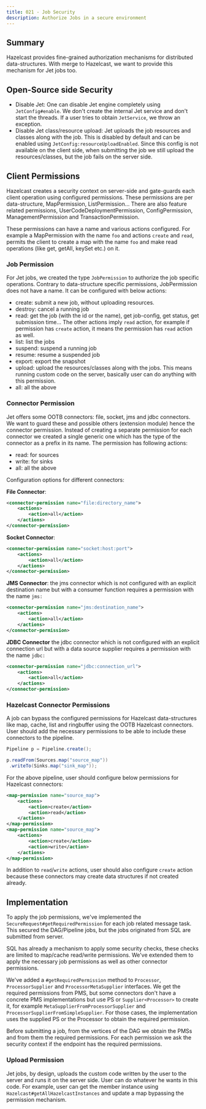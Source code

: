 ```yaml
---
title: 021 - Job Security
description: Authorize Jobs in a secure environment
---
```


## Summary

Hazelcast provides fine-grained authorization mechanisms for
distributed data-structures. With merge to Hazelcast, we want to provide
this mechanism for Jet jobs too.

## Open-Source side Security

- Disable Jet: One can disable Jet engine completely using
`JetConfig#enable`. We don't create the internal Jet service and don't
start the threads. If a user tries to obtain `JetService`, we throw an
exception. 
- Disable Jet class/resource upload: Jet uploads the job resources and
classes along with the job. This is disabled by default and can be
enabled using `JetConfig:resourceUploadEnabled`. Since this config is
not available on the client side, when submitting the job we still
upload the resources/classes, but the job fails on the server side.

## Client Permissions

Hazelcast creates a security context on server-side and gate-guards each
client operation using configured permissions. These permissions are per
data-structure, MapPermission, ListPermission... There are also feature
related permissions, UserCodeDeploymentPermission, ConfigPermission,
ManagementPermission and TransactionPermission.

These permissions can have a name and various actions configured. For
example a MapPermission with the name `foo` and actions `create` and
`read`, permits the client to create a map with the name `foo` and make
read operations (like get, getAll, keySet etc.) on it.

### Job Permission

For Jet jobs, we created the type `JobPermission` to authorize the job
specific operations. Contrary to data-structure specific permissions,
JobPermission does not have a name. It can be configured with below
actions:

- create: submit a new job, without uploading resources.
- destroy: cancel a running job
- read: get the job (with the id or the name), get job-config, get
status, get submission time... The other actions imply `read` action,
for example if permission has `create` action, it means the permission
has `read` action as well.
- list: list the jobs
- suspend: suspend a running job
- resume: resume a suspended job
- export: export the snapshot
- upload: upload the resources/classes along with the jobs. This means
running custom code on the server, basically user can do anything with
this permission.
- all: all the above

### Connector Permission

Jet offers some OOTB connectors: file, socket, jms and jdbc connectors.
We want to guard these and possible others (extension module) hence the
connector permission. Instead of creating a separate permission for
each connector we created a single generic one which has the type of
the connector as a prefix in its name. The permission has following
actions:

- read: for sources
- write: for sinks
- all: all the above

Configuration options for different connectors:

**File Connector**:

```xml
<connector-permission name="file:directory_name">
    <actions>
        <action>all</action>
    </actions>
</connector-permission>
```

**Socket Connector**:

```xml
<connector-permission name="socket:host:port">
    <actions>
        <action>all</action>
    </actions>
</connector-permission>
```

**JMS Connector**: the jms connector which is not configured with an
explicit destination name but with a consumer function requires a
permission with the name `jms:`

```xml
<connector-permission name="jms:destination_name">
    <actions>
        <action>all</action>
    </actions>
</connector-permission>
```

**JDBC Connector** the jdbc connector which is not configured with an
explicit connection url but with a data source supplier requires a
permission with the name `jdbc:`

```xml
<connector-permission name="jdbc:connection_url">
    <actions>
        <action>all</action>
    </actions>
</connector-permission>
```

### Hazelcast Connector Permissions

A job can bypass the configured permissions for Hazelcast 
data-structures like map, cache, list and ringbuffer using the OOTB
Hazelcast connectors. User should add the necessary permissions to be
able to include these connectors to the pipeline.

```java
Pipeline p = Pipeline.create();

p.readFrom(Sources.map("source_map"))
 .writeTo(Sinks.map("sink_map"));
```

For the above pipeline, user should configure below permissions for
Hazelcast connectors:

```xml
<map-permission name="source_map">
    <actions>
        <action>create</action>
        <action>read</action>
    </actions>
</map-permission>
<map-permission name="source_map">
    <actions>
        <action>create</action>
        <action>write</action>
    </actions>
</map-permission>
```

In addition to `read`/`write` actions, user should also configure
`create` action because these connectors may create data structures if
not created already.

## Implementation

To apply the job permissions, we've implemented the
`SecureRequest#getRequiredPermission` for each job related message task.
This secured the DAG/Pipeline jobs, but the jobs originated from SQL
are submitted from server.

SQL has already a mechanism to apply some security checks, these checks
are limited to map/cache read/write permissions. We've extended them to
apply the necessary job permissions as well as other connector
permissions.

We've added a `#getRequiredPermission` method to `Processor`, 
`ProcessorSupplier` and `ProcessorMetaSupplier` interfaces. We get the
required permissions from PMS, but some connectors don't have a
concrete PMS implementations but use PS or `Supplier<Processor>` to
create it, for example `MetaSupplierFromProcessorSupplier` and 
`ProcessorSupplierFromSimpleSupplier`. For those cases, the
implementation uses the supplied PS or the Processor to obtain the
required permission.

Before submitting a job, from the vertices of the DAG we obtain the
PMSs and from them the required permissions. For each permission we ask
the security context if the endpoint has the required permissions.

### Upload Permission

Jet jobs, by design, uploads the custom code written by the user to the
server and runs it on the server side. User can do whatever he wants in
this code. For example, user can get the member instance using
`Hazelcast#getAllHazelcastInstances` and update a map bypassing the
permission mechanism.
